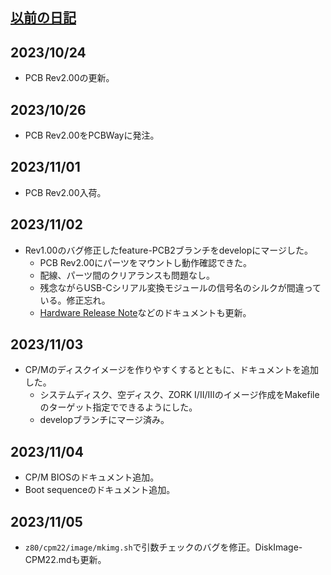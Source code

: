## [以前の日記](Diary2.md)

## 2023/10/24
- PCB Rev2.00の更新。

## 2023/10/26
- PCB Rev2.00をPCBWayに発注。

## 2023/11/01
- PCB Rev2.00入荷。

## 2023/11/02
- Rev1.00のバグ修正したfeature-PCB2ブランチをdevelopにマージした。
  - PCB Rev2.00にパーツをマウントし動作確認できた。
  - 配線、パーツ間のクリアランスも問題なし。
  - 残念ながらUSB-Cシリアル変換モジュールの信号名のシルクが間違っている。修正忘れ。
  - [Hardware Release Note](./Hardware/HW-ReleaseNote-ja.md)などのドキュメントも更新。

## 2023/11/03
- CP/Mのディスクイメージを作りやすくするとともに、ドキュメントを追加した。
  - システムディスク、空ディスク、ZORK I/II/IIIのイメージ作成をMakefileのターゲット指定でできるようにした。
  - developブランチにマージ済み。

## 2023/11/04
- CP/M BIOSのドキュメント追加。
- Boot sequenceのドキュメント追加。

## 2023/11/05
- `z80/cpm22/image/mkimg.sh`で引数チェックのバグを修正。DiskImage-CPM22.mdも更新。
